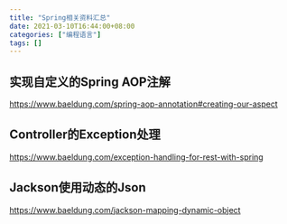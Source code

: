 ```yaml
---
title: "Spring相关资料汇总"
date: 2021-03-10T16:44:00+08:00
categories: ["编程语言"]
tags: []
---
```


## 实现自定义的Spring AOP注解
<https://www.baeldung.com/spring-aop-annotation#creating-our-aspect>

## Controller的Exception处理
<https://www.baeldung.com/exception-handling-for-rest-with-spring>

## Jackson使用动态的Json
<https://www.baeldung.com/jackson-mapping-dynamic-object>
